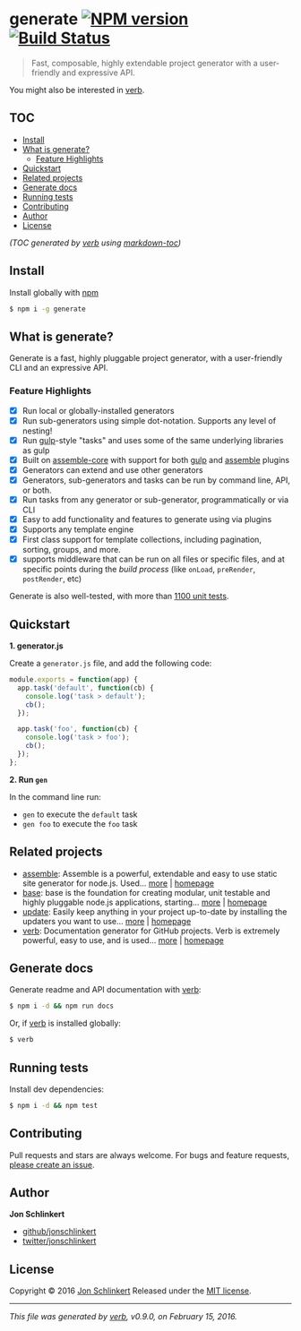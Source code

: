 # generate [![NPM version](https://img.shields.io/npm/v/generate.svg)](https://www.npmjs.com/package/generate) [![Build Status](https://img.shields.io/travis/generate/generate.svg)](https://travis-ci.org/generate/generate)

> Fast, composable, highly extendable project generator with a user-friendly and expressive API.

You might also be interested in [verb](https://github.com/verbose/verb).

## TOC

- [Install](#install)
- [What is generate?](#what-is-generate-)
  * [Feature Highlights](#feature-highlights)
- [Quickstart](#quickstart)
- [Related projects](#related-projects)
- [Generate docs](#generate-docs)
- [Running tests](#running-tests)
- [Contributing](#contributing)
- [Author](#author)
- [License](#license)

_(TOC generated by [verb](https://github.com/verbose/verb) using [markdown-toc](https://github.com/jonschlinkert/markdown-toc))_

## Install

Install globally with [npm](https://www.npmjs.com/)

```sh
$ npm i -g generate
```

## What is generate?

Generate is a fast, highly pluggable project generator, with a user-friendly CLI and an expressive API.

### Feature Highlights

* [x] Run local or globally-installed generators
* [x] Run sub-generators using simple dot-notation. Supports any level of nesting!
* [x] Run [gulp](http://gulpjs.com)-style "tasks" and uses some of the same underlying libraries as gulp
* [x] Built on [assemble-core](https://github.com/assemble/assemble-core) with support for both [gulp](http://gulpjs.com) and [assemble](https://github.com/assemble/assemble) plugins
* [x] Generators can extend and use other generators
* [x] Generators, sub-generators and tasks can be run by command line, API, or both.
* [x] Run tasks from any generator or sub-generator, programmatically or via CLI
* [x] Easy to add functionality and features to generate using via plugins
* [x] Supports any template engine
* [x] First class support for template collections, including pagination, sorting, groups, and more.
* [x] supports middleware that can be run on all files or specific files, and at specific points during the _build process_ (like `onLoad`, `preRender`, `postRender`, etc)

Generate is also well-tested, with more than [1100 unit tests](./test).

## Quickstart

**1. generator.js**

Create a `generator.js` file, and add the following code:

```js
module.exports = function(app) {
  app.task('default', function(cb) {
    console.log('task > default');
    cb();
  });

  app.task('foo', function(cb) {
    console.log('task > foo');
    cb();
  });
};
```

**2. Run `gen`**

In the command line run:

* `gen` to execute the `default` task
* `gen foo` to execute the `foo` task

## Related projects

* [assemble](https://www.npmjs.com/package/assemble): Assemble is a powerful, extendable and easy to use static site generator for node.js. Used… [more](https://www.npmjs.com/package/assemble) | [homepage](https://github.com/assemble/assemble)
* [base](https://www.npmjs.com/package/base): base is the foundation for creating modular, unit testable and highly pluggable node.js applications, starting… [more](https://www.npmjs.com/package/base) | [homepage](https://github.com/node-base/base)
* [update](https://www.npmjs.com/package/update): Easily keep anything in your project up-to-date by installing the updaters you want to use… [more](https://www.npmjs.com/package/update) | [homepage](https://github.com/update/update)
* [verb](https://www.npmjs.com/package/verb): Documentation generator for GitHub projects. Verb is extremely powerful, easy to use, and is used… [more](https://www.npmjs.com/package/verb) | [homepage](https://github.com/verbose/verb)

## Generate docs

Generate readme and API documentation with [verb](https://github.com/verbose/verb):

```sh
$ npm i -d && npm run docs
```

Or, if [verb](https://github.com/verbose/verb) is installed globally:

```sh
$ verb
```

## Running tests

Install dev dependencies:

```sh
$ npm i -d && npm test
```

## Contributing

Pull requests and stars are always welcome. For bugs and feature requests, [please create an issue](https://github.com/jonschlinkert/generate/issues/new).

## Author

**Jon Schlinkert**

* [github/jonschlinkert](https://github.com/jonschlinkert)
* [twitter/jonschlinkert](http://twitter.com/jonschlinkert)

## License

Copyright © 2016 [Jon Schlinkert](https://github.com/jonschlinkert)
Released under the [MIT license](https://github.com/generate/generate/blob/master/LICENSE).

***

_This file was generated by [verb](https://github.com/verbose/verb), v0.9.0, on February 15, 2016._